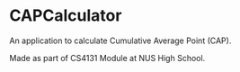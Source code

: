 # CAPCalculator
An application to calculate Cumulative Average Point (CAP).

Made as part of CS4131 Module at NUS High School.
